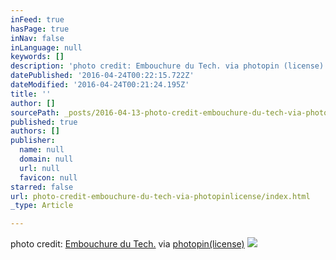 ```yaml
---
inFeed: true
hasPage: true
inNav: false
inLanguage: null
keywords: []
description: 'photo credit: Embouchure du Tech. via photopin (license)'
datePublished: '2016-04-24T00:22:15.722Z'
dateModified: '2016-04-24T00:21:24.195Z'
title: ''
author: []
sourcePath: _posts/2016-04-13-photo-credit-embouchure-du-tech-via-photopinlicense.md
published: true
authors: []
publisher:
  name: null
  domain: null
  url: null
  favicon: null
starred: false
url: photo-credit-embouchure-du-tech-via-photopinlicense/index.html
_type: Article

---
```

photo credit: [Embouchure du Tech.][0] via [photopin][1][(license)][2]
![](https://the-grid-user-content.s3-us-west-2.amazonaws.com/b45b7dfc-2b4e-4071-86a6-e1d696b5df2e.jpg)

[0]: http://www.flickr.com/photos/25494789@N02/26349423945
[1]: http://photopin.com/
[2]: https://creativecommons.org/licenses/by-nc/2.0/